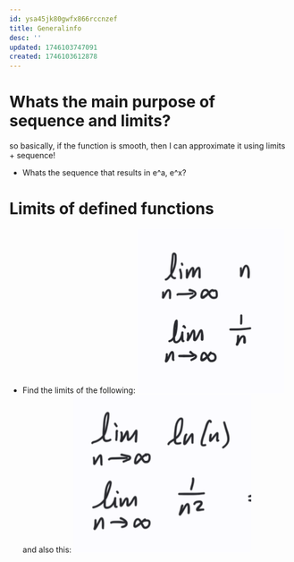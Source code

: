 ```yaml
---
id: ysa45jk80gwfx866rccnzef
title: Generalinfo
desc: ''
updated: 1746103747091
created: 1746103612878
---
```


# Whats the main purpose of sequence and limits?
so basically, if the function is smooth, then I can approximate it using limits + sequence!
- Whats the sequence that results in e^a, e^x?

# Limits of defined functions
- Find the limits of the following: ![alt text](image-25.png) and also this: ![alt text](image-26.png)
